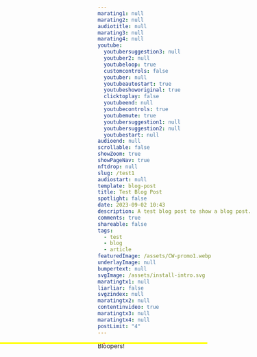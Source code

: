```yaml
---
marating1: null
marating2: null
audiotitle: null
marating3: null
marating4: null
youtube:
  youtubersuggestion3: null
  youtuber2: null
  youtubeloop: true
  customcontrols: false
  youtuber: null
  youtubeautostart: true
  youtubeshoworiginal: true
  clicktoplay: false
  youtubeend: null
  youtubecontrols: true
  youtubemute: true
  youtubersuggestion1: null
  youtubersuggestion2: null
  youtubestart: null
audioend: null
scrollable: false
showZoom: true
showPageNav: true
nftdrop: null
slug: /test1
audiostart: null
template: blog-post
title: Test Blog Post
spotlight: false
date: 2023-09-02 10:43
description: A test blog post to show a blog post.
comments: true
shareable: false
tags:
  - test
  - blog
  - article
featuredImage: /assets/CW-promo1.webp
underlayImage: null
bumpertext: null
svgImage: /assets/install-intro.svg
maratingtx1: null
liarliar: false
svgzindex: null
maratingtx2: null
contentinvideo: true
maratingtx3: null
maratingtx4: null
postLimit: "4"
---
```


<div class="contentinside" style="position:absolute; z-index:10; min-width:50%; height:auto;  padding:0; left:0; border:2px solid yellow; text-align:center;">
<object class="animator" style="position:absolute; z-index:0; height:auto; border:1px solid red;" class="" id="svg1" data="/assets/LH-Scores.svg" type="image/svg+xml" alt="animated content" title="animated content" ></object>
</div>

<div class="contentbody" style="text-align:left; margin-top:0;">



Bloopers!

<!-- <a class="button" href="https://app.netlify.com/start/deploy?repository=https://github.com/twilightscapes/memes&amp;stack=cms&amp;SITE_LOGO=https://https://memegenes.com/assets/logo.svg" rel="nofollow">
Install MemeGenes
</a> -->

<!-- INSTALL PIRATE: &nbsp; [![Deploy to Netlify](https://www.netlify.com/img/deploy/button.svg)](https://app.netlify.com/start/deploy?repository=https://github.com/piratesocial/pirate&amp;stack=cms&amp;SITE_LOGO=https://piratesocial.org/assets/logo.svg) &nbsp; (install takes about 4 minutes) -->





</div>